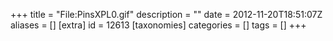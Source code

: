 +++
title = "File:PinsXPL0.gif"
description = ""
date = 2012-11-20T18:51:07Z
aliases = []
[extra]
id = 12613
[taxonomies]
categories = []
tags = []
+++


